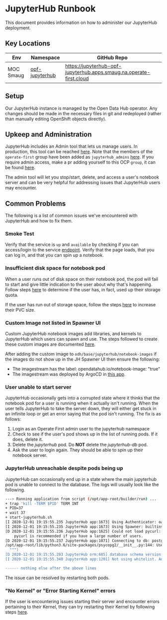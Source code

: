 # JupyterHub Runbook

This document provides information on how to administer our JupyterHub
deployment.

## Key Locations

| Env       | Namespace           | GitHub Repo                                                  |
| --------- | ------------------- | ------------------------------------------------------------ |
| MOC Smaug | [opf-jupyterhub][1] | https://jupyterhub-opf-jupyterhub.apps.smaug.na.operate-first.cloud |

## Setup

Our JupyterHub instance is managed by the Open Data Hub operator. Any changes should be made in the necessary files in git and redeployed (rather than manually editing OpenShift objects directly).

## Upkeep and Administration

JupyterHub includes an Admin tool that lets us manage users. In production, this tool can be reached [here][2]. Note that the members of the `operate-first` group have been added as `jupyterhub_admins` [here][3]. If you require admin access, make a pr adding yourself to this OCP `group`, it can be found [here](https://github.com/operate-first/apps/blob/master/cluster-scope/base/user.openshift.io/groups/operate-first/group.yaml).

The admin tool will let you stop/start, delete, and access a user's notebook server and can be very helpful for addressing issues that JupyterHub users may encounter.

## Common Problems

The following is a list of common issues we've encountered with JupyterHub and how to fix them.

### Smoke Test

Verify that the service is `up` and `available` by checking if you can access/login to the service [endpoint][4]. Verify that the page loads, that you can log in, and that you can spin up a notebook.

### Insufficient disk space for notebook pod

When a user runs out of disk space on their notebook pod, the pod will fail to start and give little indication to the user about why that's happening.
Follow steps [here][5] to determine if the user has, in fact, used up their storage quota.

If the user has run out of storage space, follow the steps [here][6] to increase their PVC size.

### Custom Image not listed in Spawner UI

Custom JupyterHub notebook images add libraries, and kernels to JupyterHub which users can spawn and use. The steps followed to create these custom images are documented [here][7].

After adding the custom image to `odh/base/jupyterhub/notebook-images` if the images do not show up in the JH Spawner UI then ensure the following:

- The imagestream has the label:   opendatahub.io/notebook-image: "true"
- The imagestream was deployed by ArgoCD in [this app][8].

### User unable to start server

JupyterHub occasionally gets into a corrupted state where it thinks that the notebook pod for a user is running when it actually isn't running. When the user tells JupyterHub to take the server down, they will either get stuck in an infinite loop or get an error saying that the pod isn't running. The fix is as follows:

1. Login as an Operate First admin user to the jupyterhub namespace
2. Check to see if the user's pod shows up in the list of running pods. If it does, delete it.
3. Delete the _jupyterhub_ pod. Do __NOT__ delete the _jupyterhub-db_ pod.
4. Ask the user to login again. They should be able to spin up their notebook server.

### JupyterHub unreachable despite pods being up

JupyterHub can occasionally end up in a state where the main jupyterhub pod is unable to connect to the database. The logs will usually look like the following.

```bash
---> Running application from script (/opt/app-root/builder/run) ...
+ trap 'kill -TERM $PID' TERM INT
+ PID=37
+ wait 37
+ start-jupyterhub.sh
[I 2020-12-01 19:15:55.235 JupyterHub app:1673] Using Authenticator: oauthenticator.openshift.OpenShiftOAuthenticator-0.9.0dev
[I 2020-12-01 19:15:55.235 JupyterHub app:1673] Using Spawner: builtins.OpenShiftSpawner
[D 2020-12-01 19:15:55.236 JupyterHub app:1625] Could not load pycurl: No module named 'pycurl'
    pycurl is recommended if you have a large number of users.
[D 2020-12-01 19:15:55.237 JupyterHub app:1071] Connecting to db: postgresql://jupyterhub:<password>@jupyterhub-db:5432/jupyterhub
/opt/app-root/lib/python3.6/site-packages/psycopg2/__init__.py:144: UserWarning: The psycopg2 wheel package will be renamed from release 2.8; in order to keep installing from binary please use "pip install psycopg2-binary" instead. For details see: <http://initd.org/psycopg/docs/install.html#binary-install-from-pypi> .
  """)
[D 2020-12-01 19:15:55.283 JupyterHub orm:685] database schema version found: 896818069c98
[I 2020-12-01 19:15:55.340 JupyterHub app:1201] Not using whitelist. Any authenticated user will be allowed.

------ nothing else after the above lines
```

The issue can be resolved by restarting both pods.

### "No Kernel" or "Error Starting Kernel" errors

If the user is encountering issues starting their server and encounter errors pertaining to their Kernel, they can try restarting their Kernel by following steps [here][9].

[1]: https://console-openshift-console.apps.smaug.na.operate-first.cloud/k8s/ns/opf-jupyterhub/
[2]: https://jupyterhub-opf-jupyterhub.apps.smaug.na.operate-first.cloud/hub/admin
[3]: https://github.com/operate-first/apps/blob/master/odh-manifests/smaug/jupyterhub/base/jupyterhub-groups-configmap.yaml#L9
[4]: https://jupyterhub-opf-jupyterhub.apps.smaug.na.operate-first.cloud
[5]: features/analyze_storage.feature
[6]: features/increase_pvc_size_jh.feature
[7]: features/add_imagestream_to_jh.feature
[8]: https://argocd.operate-first.cloud/applications/kfdefs-smaug
[9]: features/reinstall_kernel.feature
